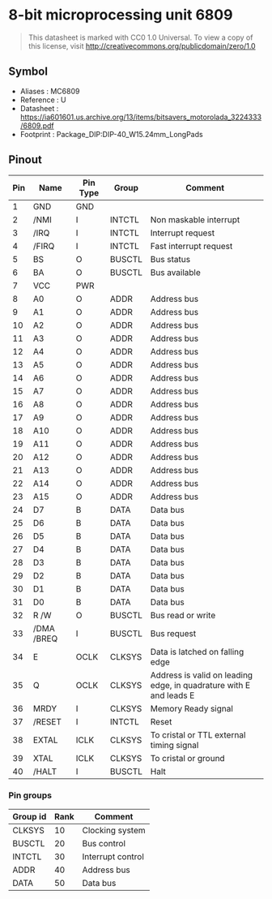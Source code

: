 # 8-bit microprocessing unit 6809

> This datasheet is marked with CC0 1.0
> Universal. To view a copy of this license, visit
> http://creativecommons.org/publicdomain/zero/1.0

## Symbol

* Aliases : MC6809
* Reference : U
* Datasheet : https://ia601601.us.archive.org/13/items/bitsavers_motorolada_3224333/6809.pdf
* Footprint : Package_DIP:DIP-40_W15.24mm_LongPads


## Pinout

|Pin|Name|Pin Type|Group|Comment|
|---|---|---|---|---|
|1|GND|GND|||
|2|/NMI|I|INTCTL|Non maskable interrupt|
|3|/IRQ|I|INTCTL|Interrupt request|
|4|/FIRQ|I|INTCTL|Fast interrupt request|
|5|BS|O|BUSCTL|Bus status|
|6|BA|O|BUSCTL|Bus available|
|7|VCC|PWR|||
|8|A0|O|ADDR|Address bus|
|9|A1|O|ADDR|Address bus|
|10|A2|O|ADDR|Address bus|
|11|A3|O|ADDR|Address bus|
|12|A4|O|ADDR|Address bus|
|13|A5|O|ADDR|Address bus|
|14|A6|O|ADDR|Address bus|
|15|A7|O|ADDR|Address bus|
|16|A8|O|ADDR|Address bus|
|17|A9|O|ADDR|Address bus|
|18|A10|O|ADDR|Address bus|
|19|A11|O|ADDR|Address bus|
|20|A12|O|ADDR|Address bus|
|21|A13|O|ADDR|Address bus|
|22|A14|O|ADDR|Address bus|
|23|A15|O|ADDR|Address bus|
|24|D7|B|DATA|Data bus|
|25|D6|B|DATA|Data bus|
|26|D5|B|DATA|Data bus|
|27|D4|B|DATA|Data bus|
|28|D3|B|DATA|Data bus|
|29|D2|B|DATA|Data bus|
|30|D1|B|DATA|Data bus|
|31|D0|B|DATA|Data bus|
|32|R /W|O|BUSCTL|Bus read or write|
|33|/DMA /BREQ|I|BUSCTL|Bus request|
|34|E|OCLK|CLKSYS|Data is latched on falling edge|
|35|Q|OCLK|CLKSYS|Address is valid on leading edge, in quadrature with E and leads E|
|36|MRDY|I|CLKSYS|Memory Ready signal|
|37|/RESET|I|INTCTL|Reset|
|38|EXTAL|ICLK|CLKSYS|To cristal or TTL external timing signal|
|39|XTAL|ICLK|CLKSYS|To cristal or ground|
|40|/HALT|I|BUSCTL|Halt|

### Pin groups

|Group id|Rank|Comment|
|---|---|---|
|CLKSYS|10|Clocking system|
|BUSCTL|20|Bus control|
|INTCTL|30|Interrupt control|
|ADDR|40|Address bus|
|DATA|50|Data bus|
